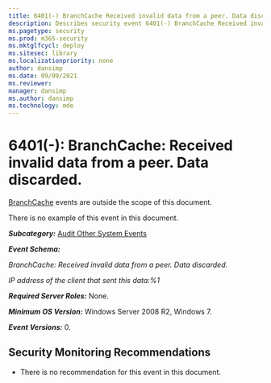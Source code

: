 ```yaml
---
title: 6401(-) BranchCache Received invalid data from a peer. Data discarded. (Windows 10)
description: Describes security event 6401(-) BranchCache Received invalid data from a peer. Data discarded.
ms.pagetype: security
ms.prod: m365-security
ms.mktglfcycl: deploy
ms.sitesec: library
ms.localizationpriority: none
author: dansimp
ms.date: 09/09/2021
ms.reviewer: 
manager: dansimp
ms.author: dansimp
ms.technology: mde
---
```


# 6401(-): BranchCache: Received invalid data from a peer. Data discarded.


[BranchCache](/previous-versions/windows/it-pro/windows-server-2012-R2-and-2012/jj127252(v=ws.11)) events are outside the scope of this document.

There is no example of this event in this document.

***Subcategory:***&nbsp;[Audit Other System Events](audit-other-system-events.md)

***Event Schema:***

*BranchCache: Received invalid data from a peer. Data discarded.*

*IP address of the client that sent this data:%1*

***Required Server Roles:*** None.

***Minimum OS Version:*** Windows Server 2008 R2, Windows 7.

***Event Versions:*** 0.

## Security Monitoring Recommendations

-   There is no recommendation for this event in this document.